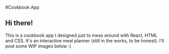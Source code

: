 #Cookbook App

## Hi there!

This is a cookbook app I designed just to mess around with React, HTML and CSS. It's an interactive meal planner (still in the works, to be honest). I'll post some WIP images below :)
